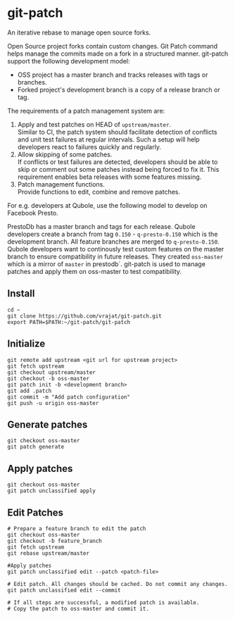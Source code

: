 # git-patch
An iterative rebase to manage open source forks.

Open Source project forks contain custom changes. Git Patch command helps manage the commits made on a 
fork in a structured manner.
git-patch support the following development model:
* OSS project has a master branch and tracks releases with tags or branches. 
* Forked project's development branch is a copy of a release branch or tag. 

The requirements of a patch management system are:  
1. Apply and test patches on HEAD of `upstream/master`.  
   Similar to CI, the patch system should facilitate detection of conflicts and unit test failures at regular intervals.
   Such a setup will help developers react to failures quickly and regularly.  
2. Allow skipping of some patches.  
   If conflicts or test failures are detected, developers should be able to skip or comment out some patches instead
   being forced to fix it. This requirement enables beta releases with some features missing.  
3. Patch management functions.  
   Provide functions to edit, combine and remove patches.  
   
For e.g. developers at Qubole, use the following model to develop on Facebook Presto.

PrestoDb has a master branch and tags for each release.
Qubole developers create a branch from tag `0.150` - `q-presto-0.150` which is the development branch.
All feature branches are merged to `q-presto-0.150`. 
Qubole developers want to continously test custom features on the master branch to ensure compatibility in future releases.
They created `oss-master` which is a mirror of `master` in prestodb`.
git-patch is used to manage patches and apply them on oss-master to test compatibility.

## Install
    cd ~
    git clone https://github.com/vrajat/git-patch.git
    export PATH=$PATH:~/git-patch/git-patch
    
## Initialize

    git remote add upstream <git url for upstream project>
    git fetch upstream
    git checkout upstream/master
    git checkout -b oss-master
    git patch init -b <development branch>
    git add .patch
    git commit -m "Add patch configuration"
    git push -u origin oss-master
    
    
## Generate patches

    git checkout oss-master
    git patch generate
    
## Apply patches


    git checkout oss-master
    git patch unclassified apply
    
## Edit Patches


    # Prepare a feature branch to edit the patch
    git checkout oss-master
    git checkout -b feature_branch
    git fetch upstream
    git rebase upstream/master
    
    #Apply patches
    git patch unclassified edit --patch <patch-file>
    
    # Edit patch. All changes should be cached. Do not commit any changes. 
    git patch unclassified edit --commit
    
    # If all steps are successful, a modified patch is available. 
    # Copy the patch to oss-master and commit it. 